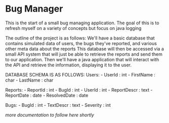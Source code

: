 # Bug Manager
This is the start of a small bug managing application. The goal of this is to refresh myself on a variety of concepts but focus on java logging


The outline of the project is as follows:
We'll have a basic database that contains simulated data of users, the bugs they've reported, and various other meta data about the reports
This database will then be accessed via a small API system that will just be able to retrieve the reports and send them to our application.
Then we'll have a java application that will interact with the API and retrieve the information, displaying it to the user.


DATABASE SCHEMA IS AS FOLLOWS:
Users:
    - UserId : int
    - FirstName : char
    - LastName : char

Reports:
    - ReportId : int
    - BugId : int
    - UserId : int
    - ReportDescr : text
    - ReportDate : date
    - ResolvedDate : date

Bugs:
    - BugId : int
    - TextDescr : text
    - Severity : int

*more documentation to follow here shortly*
